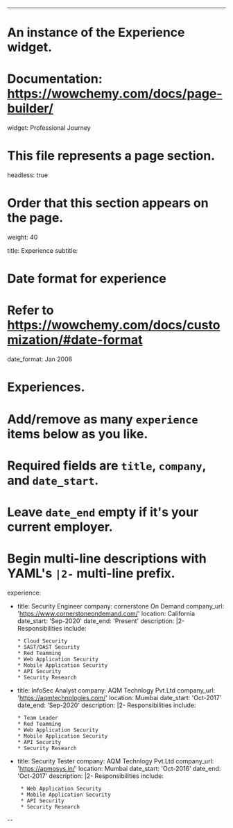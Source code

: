 ---
# An instance of the Experience widget.
# Documentation: https://wowchemy.com/docs/page-builder/
widget: Professional Journey

# This file represents a page section.
headless: true

# Order that this section appears on the page.
weight: 40

title: Experience
subtitle:

# Date format for experience
#   Refer to https://wowchemy.com/docs/customization/#date-format
date_format: Jan 2006

# Experiences.
#   Add/remove as many `experience` items below as you like.
#   Required fields are `title`, `company`, and `date_start`.
#   Leave `date_end` empty if it's your current employer.
#   Begin multi-line descriptions with YAML's `|2-` multi-line prefix.
experience:
  - title: Security Engineer
    company: cornerstone On Demand
    company_url: 'https://www.cornerstoneondemand.com/'
    location: California
    date_start: 'Sep-2020'
    date_end: 'Present'
    description: |2-
        Responsibilities include:
        
        * Cloud Security
        * SAST/DAST Security
        * Red Teamming
        * Web Application Security
        * Mobile Application Security
        * API Security
        * Security Research
        
  - title: InfoSec Analyst 
    company: AQM Technlogy Pvt.Ltd
    company_url: 'https://aqmtechnologies.com/'
    location: Mumbai
    date_start: 'Oct-2017'
    date_end: 'Sep-2020'
    description: |2-
        Responsibilities include:
    
        * Team Leader
        * Red Teamming
        * Web Application Security
        * Mobile Application Security
        * API Security
        * Security Research
    
 - title: Security Tester 
   company: AQM Technlogy Pvt.Ltd
   company_url: 'https://apmosys.in/'
   location: Mumbai
   date_start: 'Oct-2016'
   date_end: 'Oct-2017'
   description: |2-
      Responsibilities include:
    
        * Web Application Security
        * Mobile Application Security
        * API Security
        * Security Research
    
--
